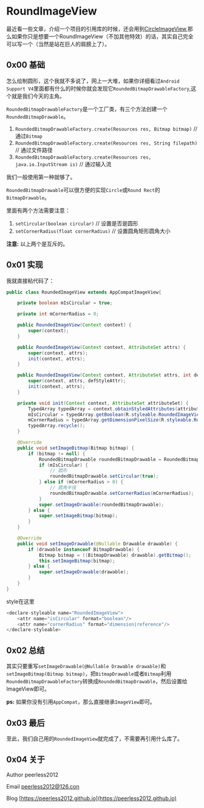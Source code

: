 # RoundImageView
最近看一些文章，介绍一个项目的引用库的时候，还会用到[CircleImageView](https://github.com/hdodenhof/CircleImageView),那么如果你只是想要一个RoundImageView（不加其他特效）的话，其实自己完全可以写一个（当然是站在巨人的肩膀上了）。

## 0x00 基础
怎么绘制圆形，这个我就不多说了，网上一大堆，如果你详细看过`Android Support V4`里面都有什么的时候你就会发现它`RoundedBitmapDrawableFactory`,这个就是我们今天的主角。

`RoundedBitmapDrawableFactory`是一个工厂类，有三个方法创建一个`RoundedBitmapDrawable`。
1. `RoundedBitmapDrawableFactory.create(Resources res, Bitmap bitmap)` // 通过`Bitmap`
2. `RoundedBitmapDrawableFactory.create(Resources res, String filepath)` // 通过文件路径
3. `RoundedBitmapDrawableFactory.create(Resources res, java.io.InputStream is)` // 通过输入流

我们一般使用第一种就够了。

`RoundedBitmapDrawable`可以很方便的实现`Circle`或`Round Rect`的`BitmapDrawable`。

里面有两个方法需要注意：
1. `setCircular(boolean circular)` // 设置是否是圆形
2. `setCornerRadius(float cornerRadius)` // 设置圆角矩形圆角大小

__注意:__ 以上两个是互斥的。

## 0x01 实现
我就直接粘代码了：

```java
public class RoundedImageView extends AppCompatImageView{

    private boolean mIsCircular = true;

    private int mCornerRadius = 0;

    public RoundedImageView(Context context) {
        super(context);
    }

    public RoundedImageView(Context context, AttributeSet attrs) {
        super(context, attrs);
        init(context, attrs);
    }

    public RoundedImageView(Context context, AttributeSet attrs, int defStyleAttr) {
        super(context, attrs, defStyleAttr);
        init(context, attrs);
    }

    private void init(Context context, AttributeSet attributeSet) {
        TypedArray typedArray = context.obtainStyledAttributes(attributeSet, R.styleable.RoundedImageView);
        mIsCircular = typedArray.getBoolean(R.styleable.RoundedImageView_isCircular, true);
        mCornerRadius = typedArray.getDimensionPixelSize(R.styleable.RoundedImageView_cornerRadius, 0);
        typedArray.recycle();
    }

    @Override
    public void setImageBitmap(Bitmap bitmap) {
        if (bitmap != null) {
            RoundedBitmapDrawable roundedBitmapDrawable = RoundedBitmapDrawableFactory.create(getResources(), bitmap);
            if (mIsCircular) {
                // 圆形
                roundedBitmapDrawable.setCircular(true);
            } else if (mCornerRadius > 0) {
                // 圆角半径
                roundedBitmapDrawable.setCornerRadius(mCornerRadius);
            }
            super.setImageDrawable(roundedBitmapDrawable);
        } else {
            super.setImageBitmap(bitmap);
        }
    }

    @Override
    public void setImageDrawable(@Nullable Drawable drawable) {
        if (drawable instanceof BitmapDrawable) {
            Bitmap bitmap = ((BitmapDrawable) drawable).getBitmap();
            this.setImageBitmap(bitmap);
        } else {
            super.setImageDrawable(drawable);
        }
    }
}
```

style在这里

```java
<declare-styleable name="RoundedImageView">
    <attr name="isCircular" format="boolean"/>
    <attr name="cornerRadius" format="dimension|reference"/>
</declare-styleable>
```

## 0x02 总结
其实只要重写`setImageDrawable(@Nullable Drawable drawable)`和`setImageBitmap(Bitmap bitmap)`，把`BitmapDrawable`或者`Bitmap`利用`RoundedBitmapDrawableFactory`转换成`RoundedBitmapDrawable`，然后设置给ImageView即可。

__ps:__ 如果你没有引用`AppCompat`，那么直接继承`ImageView`即可。

## 0x03 最后
至此，我们自己用的`RoundedImageView`就完成了，不需要再引用什么库了。

## 0x04 关于
Author peerless2012

Email  [peerless2012@126.con](mailto:peerless2012@126.con)

Blog   [https://peerless2012.github.io](https://peerless2012.github.io)